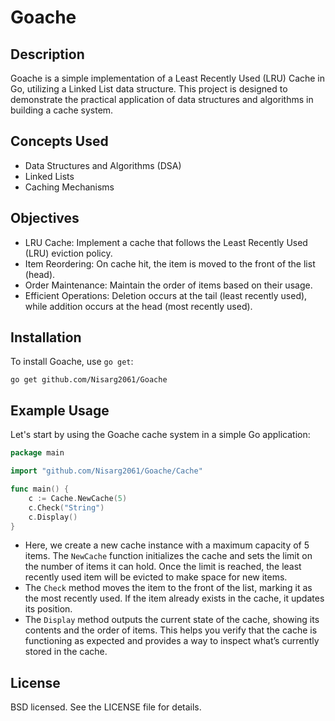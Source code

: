 # Goache

## Description
Goache is a simple implementation of a Least Recently Used (LRU) Cache in Go, utilizing a Linked List data structure. 
This project is designed to demonstrate the practical application of data structures and algorithms in building a cache system.

## Concepts Used
- Data Structures and Algorithms (DSA)
- Linked Lists
- Caching Mechanisms

## Objectives
- LRU Cache: Implement a cache that follows the Least Recently Used (LRU) eviction policy.
- Item Reordering: On cache hit, the item is moved to the front of the list (head).
- Order Maintenance: Maintain the order of items based on their usage.
- Efficient Operations: Deletion occurs at the tail (least recently used), while addition occurs at the head (most recently used).

## Installation
To install Goache, use `go get`:
```
go get github.com/Nisarg2061/Goache
```


## Example Usage
Let's start by using the Goache cache system in a simple Go application:
```go
package main

import "github.com/Nisarg2061/Goache/Cache"

func main() {
	c := Cache.NewCache(5)
	c.Check("String")
	c.Display()
}
```
- Here, we create a new cache instance with a maximum capacity of 5 items. The `NewCache` function initializes the cache and sets the limit on the number of items it can hold. Once the limit is reached, the least recently used item will be evicted to make space for new items. 
- The `Check` method moves the item to the front of the list, marking it as the most recently used. If the item already exists in the cache, it updates its position.
- The `Display` method outputs the current state of the cache, showing its contents and the order of items. This helps you verify that the cache is functioning as expected and provides a way to inspect what’s currently stored in the cache.
## License
BSD licensed. See the LICENSE file for details.
